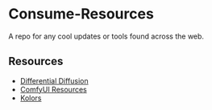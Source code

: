 # Consume-Resources

A repo for any cool updates or tools found across the web.

## Resources

- [Differential Diffusion](./differential-diffusion/README.md)
- [ComfyUI Resources](./comfyui-resources/README.md)
- [Kolors](./kolors/README.md)